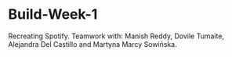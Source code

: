 # Build-Week-1
Recreating Spotify.
Teamwork with: Manish Reddy, Dovile Tumaite, Alejandra Del Castillo and Martyna Marcy Sowińska.
